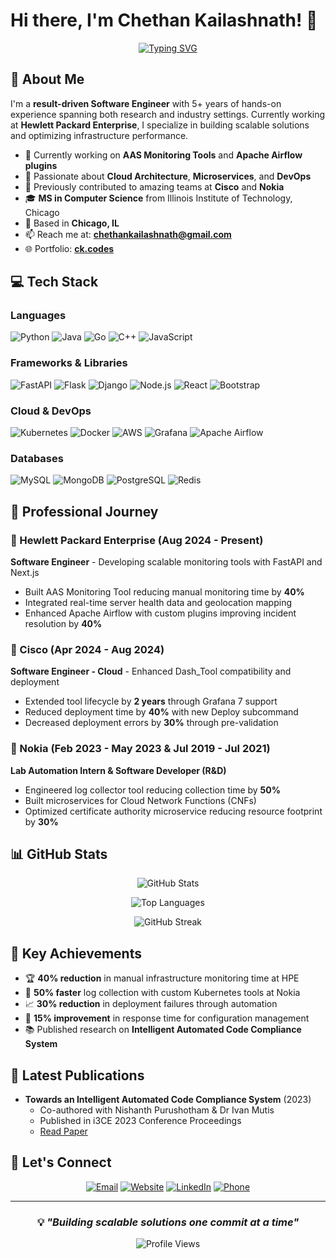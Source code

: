 # Hi there, I'm Chethan Kailashnath! 👋

<div align="center">
  
[![Typing SVG](https://readme-typing-svg.herokuapp.com?font=Fira+Code&size=22&pause=1000&color=00D9FF&center=true&vCenter=true&width=600&lines=Software+Engineer+%40+HPE;5%2B+Years+of+Experience;Full-Stack+Developer;Cloud+%26+DevOps+Enthusiast;Microservices+Architect)](https://git.io/typing-svg)

</div>

## 🚀 About Me

I'm a **result-driven Software Engineer** with 5+ years of hands-on experience spanning both research and industry settings. Currently working at **Hewlett Packard Enterprise**, I specialize in building scalable solutions and optimizing infrastructure performance.

- 🔭 Currently working on **AAS Monitoring Tools** and **Apache Airflow plugins**
- 🌱 Passionate about **Cloud Architecture**, **Microservices**, and **DevOps**
- 💼 Previously contributed to amazing teams at **Cisco** and **Nokia**
- 🎓 **MS in Computer Science** from Illinois Institute of Technology, Chicago
- 📍 Based in **Chicago, IL**
- 📫 Reach me at: **chethankailashnath@gmail.com**
- 🌐 Portfolio: **[ck.codes](https://ck.codes)**

## 💻 Tech Stack

### Languages
![Python](https://img.shields.io/badge/Python-3776AB?style=for-the-badge&logo=python&logoColor=white)
![Java](https://img.shields.io/badge/Java-ED8B00?style=for-the-badge&logo=java&logoColor=white)
![Go](https://img.shields.io/badge/Go-00ADD8?style=for-the-badge&logo=go&logoColor=white)
![C++](https://img.shields.io/badge/C++-00599C?style=for-the-badge&logo=c%2B%2B&logoColor=white)
![JavaScript](https://img.shields.io/badge/JavaScript-F7DF1E?style=for-the-badge&logo=javascript&logoColor=black)

### Frameworks & Libraries
![FastAPI](https://img.shields.io/badge/FastAPI-009688?style=for-the-badge&logo=fastapi&logoColor=white)
![Flask](https://img.shields.io/badge/Flask-000000?style=for-the-badge&logo=flask&logoColor=white)
![Django](https://img.shields.io/badge/Django-092E20?style=for-the-badge&logo=django&logoColor=white)
![Node.js](https://img.shields.io/badge/Node.js-43853D?style=for-the-badge&logo=node.js&logoColor=white)
![React](https://img.shields.io/badge/React-20232A?style=for-the-badge&logo=react&logoColor=61DAFB)
![Bootstrap](https://img.shields.io/badge/Bootstrap-563D7C?style=for-the-badge&logo=bootstrap&logoColor=white)

### Cloud & DevOps
![Kubernetes](https://img.shields.io/badge/Kubernetes-326ce5?style=for-the-badge&logo=kubernetes&logoColor=white)
![Docker](https://img.shields.io/badge/Docker-2496ED?style=for-the-badge&logo=docker&logoColor=white)
![AWS](https://img.shields.io/badge/AWS-232F3E?style=for-the-badge&logo=amazon-aws&logoColor=white)
![Grafana](https://img.shields.io/badge/Grafana-F46800?style=for-the-badge&logo=grafana&logoColor=white)
![Apache Airflow](https://img.shields.io/badge/Apache_Airflow-017CEE?style=for-the-badge&logo=apache-airflow&logoColor=white)

### Databases
![MySQL](https://img.shields.io/badge/MySQL-00000F?style=for-the-badge&logo=mysql&logoColor=white)
![MongoDB](https://img.shields.io/badge/MongoDB-4EA94B?style=for-the-badge&logo=mongodb&logoColor=white)
![PostgreSQL](https://img.shields.io/badge/PostgreSQL-316192?style=for-the-badge&logo=postgresql&logoColor=white)
![Redis](https://img.shields.io/badge/Redis-DC382D?style=for-the-badge&logo=redis&logoColor=white)

## 🏢 Professional Journey

### 🔹 Hewlett Packard Enterprise (Aug 2024 - Present)
**Software Engineer** - Developing scalable monitoring tools with FastAPI and Next.js
- Built AAS Monitoring Tool reducing manual monitoring time by **40%**
- Integrated real-time server health data and geolocation mapping
- Enhanced Apache Airflow with custom plugins improving incident resolution by **40%**

### 🔹 Cisco (Apr 2024 - Aug 2024)
**Software Engineer - Cloud** - Enhanced Dash_Tool compatibility and deployment
- Extended tool lifecycle by **2 years** through Grafana 7 support
- Reduced deployment time by **40%** with new Deploy subcommand
- Decreased deployment errors by **30%** through pre-validation

### 🔹 Nokia (Feb 2023 - May 2023 & Jul 2019 - Jul 2021)
**Lab Automation Intern & Software Developer (R&D)**
- Engineered log collector tool reducing collection time by **50%**
- Built microservices for Cloud Network Functions (CNFs)
- Optimized certificate authority microservice reducing resource footprint by **30%**

## 📊 GitHub Stats

<div align="center">
  
![GitHub Stats](https://github-readme-stats.vercel.app/api?username=YOUR_USERNAME&show_icons=true&theme=tokyonight&hide_border=true&count_private=true)

![Top Languages](https://github-readme-stats.vercel.app/api/top-langs/?username=YOUR_USERNAME&layout=compact&theme=tokyonight&hide_border=true)

![GitHub Streak](https://github-readme-streak-stats.herokuapp.com/?user=YOUR_USERNAME&theme=tokyonight&hide_border=true)

</div>

## 🎯 Key Achievements

- 🏆 **40% reduction** in manual infrastructure monitoring time at HPE
- 🚀 **50% faster** log collection with custom Kubernetes tools at Nokia
- 📈 **30% reduction** in deployment failures through automation
- 🔧 **15% improvement** in response time for configuration management
- 📚 Published research on **Intelligent Automated Code Compliance System**

## 📝 Latest Publications

- **Towards an Intelligent Automated Code Compliance System** (2023)
  - Co-authored with Nishanth Purushotham & Dr Ivan Mutis
  - Published in i3CE 2023 Conference Proceedings
  - [Read Paper](https://ascelibrary.org/doi/abs/10.1061/9780784485224.007)

## 🤝 Let's Connect

<div align="center">

[![Email](https://img.shields.io/badge/Email-D14836?style=for-the-badge&logo=gmail&logoColor=white)](mailto:chethankailashnath@gmail.com)
[![Website](https://img.shields.io/badge/Website-000000?style=for-the-badge&logo=About.me&logoColor=white)](https://ck.codes)
[![LinkedIn](https://img.shields.io/badge/LinkedIn-0077B5?style=for-the-badge&logo=linkedin&logoColor=white)](https://linkedin.com/in/YOUR_LINKEDIN)
[![Phone](https://img.shields.io/badge/Phone-25D366?style=for-the-badge&logo=whatsapp&logoColor=white)](tel:+13122847297)

</div>

---

<div align="center">
  
### 💡 *"Building scalable solutions one commit at a time"*

![Profile Views](https://komarev.com/ghpvc/?username=YOUR_USERNAME&color=blue&style=flat-square)

</div>
